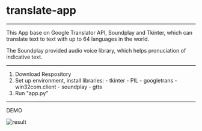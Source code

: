 # translate-app
------------------------

This App base on Google Translator API, Soundplay and Tkinter, which can translate text to text with up to 64 languages in the world.

The Soundplay provided audio voice library, which helps pronuciation of indicative text.

------------------------

1. Download Respository
2. Set up environment, install libraries:
        - tkinter
        - PIL
        - googletrans
        - win32com.client
        - soundplay
        - gtts
3. Run "app.py"

------------------------
DEMO

![result](https://github.com/ThanhTinNguyen/translate-app/assets/82590241/1abb43a5-8083-41e8-9b6c-36903d90e53c)
